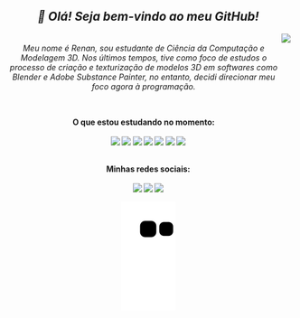 <div align="center">
<h2><em><strong>👋 Olá! Seja bem-vindo ao meu GitHub!</strong></em></h2>

<a href="https://github.com/renanstankev">
<img align="right" height="180em" src="https://github-readme-stats.vercel.app/api?username=renanstankev&show_icons=true&theme=blueberry&include_all_commits=true&count_private=true"/>
</a>
<br />
<em>Meu nome é Renan, sou estudante de Ciência da Computação e Modelagem 3D. Nos últimos tempos, tive como foco de estudos o processo de criação e texturização de modelos 3D em softwares como Blender e Adobe Substance Painter, no entanto, decidi direcionar meu foco agora à programação.</em>
<br />
<br />
  
##

<strong>O que estou estudando no momento:<strong>
<br />
<br />
<img height="80em" src="https://cdn.jsdelivr.net/gh/devicons/devicon/icons/python/python-original-wordmark.svg" />
<img height="80em" src="https://cdn.jsdelivr.net/gh/devicons/devicon/icons/java/java-plain-wordmark.svg" />
<img height="80em" src="https://cdn.jsdelivr.net/gh/devicons/devicon/icons/c/c-original.svg" />
<img height="80em" src="https://cdn.jsdelivr.net/gh/devicons/devicon/icons/html5/html5-original-wordmark.svg" />
<img height="80em" src="https://cdn.jsdelivr.net/gh/devicons/devicon/icons/css3/css3-original-wordmark.svg" />
<img height="80em" src="https://cdn.jsdelivr.net/gh/devicons/devicon/icons/javascript/javascript-plain.svg" />
<img height="80em" src="https://cdn.jsdelivr.net/gh/devicons/devicon/icons/react/react-original-wordmark.svg" />



##

<strong>Minhas redes sociais:<strong>
<br />
<br />
<a href="https://www.facebook.com/renan.stankev/" target="_blank"><img src="https://img.shields.io/badge/Facebook-1877F2?style=for-the-badge&logo=facebook&logoColor=white" target="_blank"></a>
<a href="https://www.instagram.com/renanstankev/?hl=pt-br" target="_blank"><img src="https://img.shields.io/badge/Instagram-E4405F?style=for-the-badge&logo=instagram&logoColor=white" target="_blank"></a>
<a href="https://www.linkedin.com/in/renanstankev/" target="_blank"><img src="https://img.shields.io/badge/LinkedIn-0077B5?style=for-the-badge&logo=linkedin&logoColor=white" target="_blank"></a>

![Snake animation](https://github.com/rafaballerini/rafaballerini/blob/output/github-contribution-grid-snake.svg)
  
</div>
